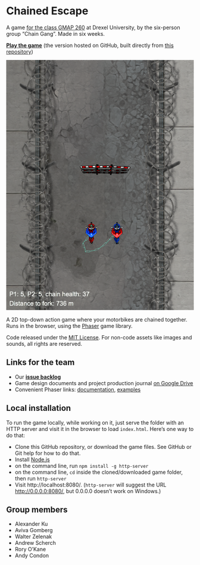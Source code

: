 # Chained Escape

A game [for the class GMAP 260](https://sites.google.com/site/drexelgames/courses/digm-260/homework-assignments/homeworkweek5) at Drexel University, by the six-person group “Chain Gang”. Made in six weeks.

**[Play the game](http://drexel-gmap-260-chain-gang.github.io/chained-escape/)** (the version hosted on GitHub, built directly from [this repository](https://github.com/drexel-gmap-260-chain-gang/chained-escape))

[![gameplay screenshot](images/gameplay-screenshot.png)](http://drexel-gmap-260-chain-gang.github.io/chained-escape/)

A 2D top-down action game where your motorbikes are chained together. Runs in the browser, using the [Phaser](http://phaser.io/) game library.

Code released under the [MIT License](http://opensource.org/licenses/MIT). For non-code assets like images and sounds, all rights are reserved.

## Links for the team

- Our **[issue backlog](https://waffle.io/drexel-gmap-260-chain-gang/chained-escape)**
- Game design documents and project production journal [on Google Drive](https://drive.google.com/#folders/0B6QNP3NaM-wCREM4VG94Q3pzQ0k)
- Convenient Phaser links: [documentation](http://docs.phaser.io/), [examples](http://examples.phaser.io/)

## Local installation

To run the game locally, while working on it, just serve the folder with an HTTP server and visit it in the browser to load `index.html`. Here’s one way to do that:

* Clone this GitHub repository, or download the game files. See GitHub or Git help for how to do that.
* Install [Node.js](http://nodejs.org/)
* on the command line, run `npm install -g http-server`
* on the command line, `cd` inside the cloned/downloaded game folder, then run `http-server`
* Visit http://localhost:8080/. (`http-server` will suggest the URL http://0.0.0.0:8080/, but 0.0.0.0 doesn’t work on Windows.)

## Group members

* Alexander Ku
* Aviva Gomberg
* Walter Zelenak
* Andrew Scherch
* Rory O’Kane
* Andy Condon
